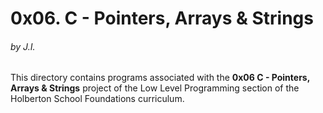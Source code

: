 <h1>0x06. C - Pointers, Arrays & Strings</h1>
<h6>by J.I.</h6>

This directory contains programs associated with the <strong>0x06 C - Pointers, Arrays & Strings</strong> project of the Low Level Programming section of the Holberton School Foundations curriculum.